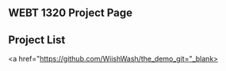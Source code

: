 ## WEBT 1320 Project Page

<h2>Project List</h2>

<a href="https://github.com/WiishWash/the_demo_git="_blank></a>